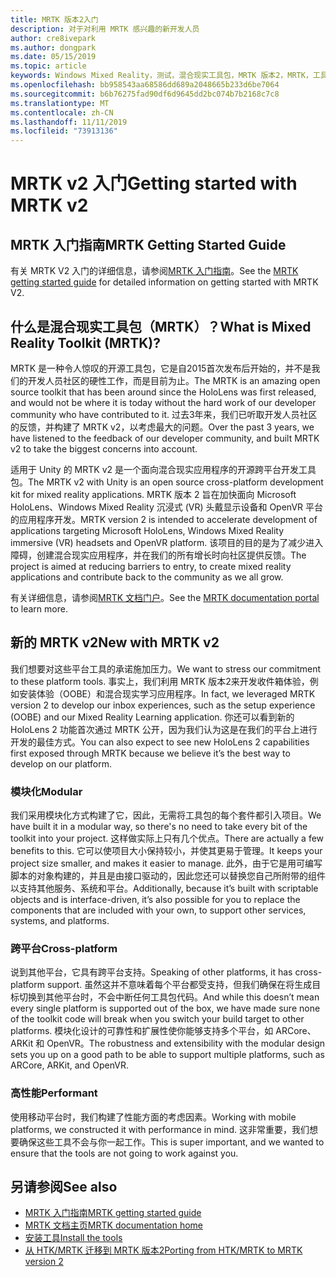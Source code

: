```yaml
---
title: MRTK 版本2入门
description: 对于对利用 MRTK 感兴趣的新开发人员
author: cre8ivepark
ms.author: dongpark
ms.date: 05/15/2019
ms.topic: article
keywords: Windows Mixed Reality，测试，混合现实工具包，MRTK 版本2，MRTK，工具，SDK，HoloLens，HoloLens 2
ms.openlocfilehash: bb958543aa68586dd689a2048665b233d6be7064
ms.sourcegitcommit: b6b76275fad90df6d9645dd2bc074b7b2168c7c8
ms.translationtype: MT
ms.contentlocale: zh-CN
ms.lasthandoff: 11/11/2019
ms.locfileid: "73913136"
---
```

# <a name="getting-started-with-mrtk-v2"></a><span data-ttu-id="84e46-104">MRTK v2 入门</span><span class="sxs-lookup"><span data-stu-id="84e46-104">Getting started with MRTK v2</span></span>

## <a name="mrtk-getting-started-guide"></a><span data-ttu-id="84e46-105">MRTK 入门指南</span><span class="sxs-lookup"><span data-stu-id="84e46-105">MRTK Getting Started Guide</span></span>
<span data-ttu-id="84e46-106">有关 MRTK V2 入门的详细信息，请参阅[MRTK 入门指南](https://microsoft.github.io/MixedRealityToolkit-Unity/Documentation/GettingStartedWithTheMRTK.html)。</span><span class="sxs-lookup"><span data-stu-id="84e46-106">See the [MRTK getting started guide](https://microsoft.github.io/MixedRealityToolkit-Unity/Documentation/GettingStartedWithTheMRTK.html) for detailed information on getting started with MRTK V2.</span></span>

## <a name="what-is-mixed-reality-toolkit-mrtk"></a><span data-ttu-id="84e46-107">什么是混合现实工具包（MRTK）？</span><span class="sxs-lookup"><span data-stu-id="84e46-107">What is Mixed Reality Toolkit (MRTK)?</span></span>
<span data-ttu-id="84e46-108">MRTK 是一种令人惊叹的开源工具包，它是自2015首次发布后开始的，并不是我们的开发人员社区的硬性工作，而是目前为止。</span><span class="sxs-lookup"><span data-stu-id="84e46-108">The MRTK is an amazing open source toolkit that has been around since the HoloLens was first released, and would not be where it is today without the hard work of our developer community who have contributed to it.</span></span> <span data-ttu-id="84e46-109">过去3年来，我们已听取开发人员社区的反馈，并构建了 MRTK v2，以考虑最大的问题。</span><span class="sxs-lookup"><span data-stu-id="84e46-109">Over the past 3 years, we have listened to the feedback of our developer community, and built MRTK v2 to take the biggest concerns into account.</span></span>  

<span data-ttu-id="84e46-110">适用于 Unity 的 MRTK v2 是一个面向混合现实应用程序的开源跨平台开发工具包。</span><span class="sxs-lookup"><span data-stu-id="84e46-110">The MRTK v2 with Unity is an open source cross-platform development kit for mixed reality applications.</span></span>  <span data-ttu-id="84e46-111">MRTK 版本 2 旨在加快面向 Microsoft HoloLens、Windows Mixed Reality 沉浸式 (VR) 头戴显示设备和 OpenVR 平台的应用程序开发。</span><span class="sxs-lookup"><span data-stu-id="84e46-111">MRTK version 2 is intended to accelerate development of applications targeting Microsoft HoloLens, Windows Mixed Reality immersive (VR) headsets and OpenVR platform.</span></span> <span data-ttu-id="84e46-112">该项目的目的是为了减少进入障碍，创建混合现实应用程序，并在我们的所有增长时向社区提供反馈。</span><span class="sxs-lookup"><span data-stu-id="84e46-112">The project is aimed at reducing barriers to entry, to create mixed reality applications and contribute back to the community as we all grow.</span></span> 

<span data-ttu-id="84e46-113">有关详细信息，请参阅[MRTK 文档门户](https://microsoft.github.io/MixedRealityToolkit-Unity/README.html)。</span><span class="sxs-lookup"><span data-stu-id="84e46-113">See the [MRTK documentation portal](https://microsoft.github.io/MixedRealityToolkit-Unity/README.html) to learn more.</span></span>

## <a name="new-with-mrtk-v2"></a><span data-ttu-id="84e46-114">新的 MRTK v2</span><span class="sxs-lookup"><span data-stu-id="84e46-114">New with MRTK v2</span></span>
<span data-ttu-id="84e46-115">我们想要对这些平台工具的承诺施加压力。</span><span class="sxs-lookup"><span data-stu-id="84e46-115">We want to stress our commitment to these platform tools.</span></span>  <span data-ttu-id="84e46-116">事实上，我们利用 MRTK 版本2来开发收件箱体验，例如安装体验（OOBE）和混合现实学习应用程序。</span><span class="sxs-lookup"><span data-stu-id="84e46-116">In fact, we leveraged MRTK version 2 to develop our inbox experiences, such as the setup experience (OOBE) and our Mixed Reality Learning application.</span></span>  <span data-ttu-id="84e46-117">你还可以看到新的 HoloLens 2 功能首次通过 MRTK 公开，因为我们认为这是在我们的平台上进行开发的最佳方式。</span><span class="sxs-lookup"><span data-stu-id="84e46-117">You can also expect to see new HoloLens 2 capabilities first exposed through MRTK because we believe it’s the best way to develop on our platform.</span></span> 

### <a name="modular"></a><span data-ttu-id="84e46-118">模块化</span><span class="sxs-lookup"><span data-stu-id="84e46-118">Modular</span></span>
<span data-ttu-id="84e46-119">我们采用模块化方式构建了它，因此，无需将工具包的每个套件都引入项目。</span><span class="sxs-lookup"><span data-stu-id="84e46-119">We have built it in a modular way, so there's no need to take every bit of the toolkit into your project.</span></span>  <span data-ttu-id="84e46-120">这样做实际上只有几个优点。</span><span class="sxs-lookup"><span data-stu-id="84e46-120">There are actually a few benefits to this.</span></span>  <span data-ttu-id="84e46-121">它可以使项目大小保持较小，并使其更易于管理。</span><span class="sxs-lookup"><span data-stu-id="84e46-121">It keeps your project size smaller, and makes it easier to manage.</span></span>  <span data-ttu-id="84e46-122">此外，由于它是用可编写脚本的对象构建的，并且是由接口驱动的，因此您还可以替换您自己所附带的组件以支持其他服务、系统和平台。</span><span class="sxs-lookup"><span data-stu-id="84e46-122">Additionally, because it’s built with scriptable objects and is interface-driven, it’s also possible for you to replace the components that are included with your own, to support other services, systems, and platforms.</span></span>

### <a name="cross-platform"></a><span data-ttu-id="84e46-123">跨平台</span><span class="sxs-lookup"><span data-stu-id="84e46-123">Cross-platform</span></span>
<span data-ttu-id="84e46-124">说到其他平台，它具有跨平台支持。</span><span class="sxs-lookup"><span data-stu-id="84e46-124">Speaking of other platforms, it has cross-platform support.</span></span>  <span data-ttu-id="84e46-125">虽然这并不意味着每个平台都受支持，但我们确保在将生成目标切换到其他平台时，不会中断任何工具包代码。</span><span class="sxs-lookup"><span data-stu-id="84e46-125">And while this doesn’t mean every single platform is supported out of the box, we have made sure none of the toolkit code will break when you switch your build target to other platforms.</span></span>  <span data-ttu-id="84e46-126">模块化设计的可靠性和扩展性使你能够支持多个平台，如 ARCore、ARKit 和 OpenVR。</span><span class="sxs-lookup"><span data-stu-id="84e46-126">The robustness and extensibility with the modular design sets you up on a good path to be able to support multiple platforms, such as ARCore, ARKit, and OpenVR.</span></span>

### <a name="performant"></a><span data-ttu-id="84e46-127">高性能</span><span class="sxs-lookup"><span data-stu-id="84e46-127">Performant</span></span>
<span data-ttu-id="84e46-128">使用移动平台时，我们构建了性能方面的考虑因素。</span><span class="sxs-lookup"><span data-stu-id="84e46-128">Working with mobile platforms, we constructed it with performance in mind.</span></span>  <span data-ttu-id="84e46-129">这非常重要，我们想要确保这些工具不会与你一起工作。</span><span class="sxs-lookup"><span data-stu-id="84e46-129">This is super important, and we wanted to ensure that the tools are not going to work against you.</span></span>

## <a name="see-also"></a><span data-ttu-id="84e46-130">另请参阅</span><span class="sxs-lookup"><span data-stu-id="84e46-130">See also</span></span>
* [<span data-ttu-id="84e46-131">MRTK 入门指南</span><span class="sxs-lookup"><span data-stu-id="84e46-131">MRTK getting started guide</span></span>](https://microsoft.github.io/MixedRealityToolkit-Unity/Documentation/GettingStartedWithTheMRTK.html)
* [<span data-ttu-id="84e46-132">MRTK 文档主页</span><span class="sxs-lookup"><span data-stu-id="84e46-132">MRTK documentation home</span></span>](https://microsoft.github.io/MixedRealityToolkit-Unity/README.html)
* [<span data-ttu-id="84e46-133">安装工具</span><span class="sxs-lookup"><span data-stu-id="84e46-133">Install the tools</span></span>](install-the-tools.md)
* [<span data-ttu-id="84e46-134">从 HTK/MRTK 迁移到 MRTK 版本2</span><span class="sxs-lookup"><span data-stu-id="84e46-134">Porting from HTK/MRTK to MRTK version 2</span></span>](https://microsoft.github.io/MixedRealityToolkit-Unity/Documentation/HTKToMRTKPortingGuide.html)
